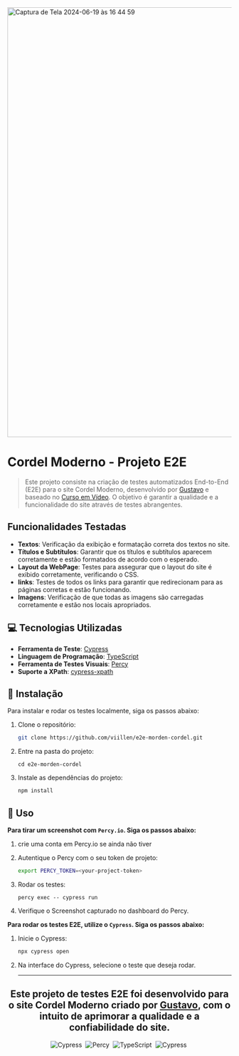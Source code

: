 <img width="965" alt="Captura de Tela 2024-06-19 às 16 44 59" src="https://github.com/viillen/e2e-morden-cordel/assets/160295496/641b1e57-5868-40f7-9b49-82ed0ba48582">


# Cordel Moderno - Projeto E2E

> Este projeto consiste na criação de testes automatizados End-to-End (E2E) para o site Cordel Moderno, desenvolvido por [Gustavo](https://github.com/gustavolohn) e baseado no [Curso em Vídeo](https://www.cursoemvideo.com/). O objetivo é garantir a qualidade e a funcionalidade do site através de testes abrangentes.

## Funcionalidades Testadas

- **Textos**: Verificação da exibição e formatação correta dos textos no site.
- **Títulos e Subtítulos**:  Garantir que os títulos e subtítulos aparecem corretamente e estão formatados de acordo com o esperado.
- **Layout da WebPage**: Testes para assegurar que o layout do site é exibido corretamente, verificando o CSS.
- **links**: Testes de todos os links para garantir que redirecionam para as páginas corretas e estão funcionando.
- **Imagens**: Verificação de que todas as imagens são carregadas corretamente e estão nos locais apropriados.

## 💻 Tecnologias Utilizadas

- **Ferramenta de Teste**: [Cypress](https://www.cypress.io/)
- **Linguagem de Programação**: [TypeScript](https://www.typescriptlang.org/)
- **Ferramenta de Testes Visuais**: [Percy](https://percy.io/)
- **Suporte a XPath**: [cypress-xpath](https://www.npmjs.com/package/cypress-xpath)

 
## 🔧 Instalação 

Para instalar e rodar os testes localmente, siga os passos abaixo:

1. Clone o repositório:
    ```bash
    git clone https://github.com/viillen/e2e-morden-cordel.git
    ```
2. Entre na pasta do projeto:
   ```
   cd e2e-morden-cordel
   ```

3. Instale as dependências do projeto:
    ```bash
    npm install
    ```

## 🚀 Uso

**Para tirar um screenshot com `Percy.io`. Siga os passos abaixo:**

1. crie uma conta em Percy.io se ainda não tiver
   
2. Autentique o Percy com o seu token de projeto:
   ```bash
   export PERCY_TOKEN=<your-project-token>
   ```
4. Rodar os testes:
   ```
   percy exec -- cypress run
   ```
5. Verifique o Screenshot capturado no dashboard do Percy.

**Para rodar os testes E2E, utilize o `Cypress`. Siga os passos abaixo:**

1. Inicie o Cypress:
    ```bash
    npx cypress open
    ```
2. Na interface do Cypress, selecione o teste que deseja rodar.

   ---
<div align="center"> 
  
## Este projeto de testes E2E foi desenvolvido para o site Cordel Moderno criado por [Gustavo](https://github.com/gustavolohn), com o intuito de aprimorar a qualidade e a confiabilidade do site.

</div> 


<div align="center">
  
![Cypress](https://img.shields.io/badge/-Cypress-0D1117?style=for-the-badge&logo=cypress&labelColor=0D1117)&nbsp;
![Percy](https://img.shields.io/badge/-Percy-0D1117?style=for-the-badge&logo=percy&labelColor=0D1117&textColor=0D1117)&nbsp;
![TypeScript](https://img.shields.io/badge/-TypeScript-0D1117?style=for-the-badge&logo=TypeScript&labelColor=0D1117&textColor=0D1117)&nbsp;
![Cypress](https://img.shields.io/badge/-Xpath-0D1117?style=for-the-badge&logo=xpath&labelColor=0D1117)&nbsp;

   </div> 
  

  

